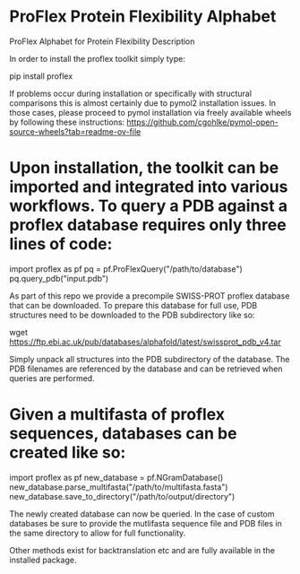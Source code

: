 # ProFlex Protein Flexibility Alphabet
ProFlex Alphabet for Protein Flexibility Description

In order to install the proflex toolkit simply type:

pip install proflex

If problems occur during installation or specifically with structural comparisons this is almost certainly due to pymol2 installation issues. In those cases, please proceed to pymol installation via freely available wheels by following these instructions: https://github.com/cgohlke/pymol-open-source-wheels?tab=readme-ov-file

# Upon installation, the toolkit can be imported and integrated into various workflows. To query a PDB against a proflex database requires only three lines of code:

import proflex as pf
pq = pf.ProFlexQuery("/path/to/database")
pq.query_pdb("input.pdb")

As part of this repo we provide a precompile SWISS-PROT proflex database that can be downloaded. To prepare this database for full use, PDB structures need to be downloaded to the PDB subdirectory like so:

wget https://ftp.ebi.ac.uk/pub/databases/alphafold/latest/swissprot_pdb_v4.tar

Simply unpack all structures into the PDB subdirectory of the database. The PDB filenames are referenced by the database and can be retrieved when queries are performed.

# Given a multifasta of proflex sequences, databases can be created like so:

import proflex as pf
new_database = pf.NGramDatabase()
new_database.parse_multifasta("/path/to/multifasta.fasta")
new_database.save_to_directory("/path/to/output/directory")

The newly created database can now be queried. In the case of custom databases be sure to provide the mutlifasta sequence file and PDB files in the same directory to allow for full functionality.

Other methods exist for backtranslation etc and are fully available in the installed package. 



